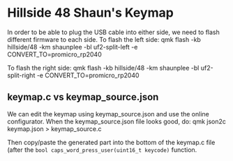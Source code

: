 # Hillside 48 Shaun's Keymap

In order to be able to plug the USB cable into either side, we need to flash different firmware to each side.
To flash the left side:
qmk flash -kb hillside/48 -km shaunplee -bl uf2-split-left -e CONVERT_TO=promicro_rp2040

To flash the right side:
qmk flash -kb hillside/48 -km shaunplee -bl uf2-split-right -e CONVERT_TO=promicro_rp2040

## keymap.c vs keymap_source.json
We can edit the keymap using keymap_source.json and use the online configurator. When the keymap_source.json file looks good, do:
qmk json2c keymap.json > keymap_source.c

Then copy/paste the generated part into the bottom of the keymap.c file (after the `bool caps_word_press_user(uint16_t keycode)` function.
